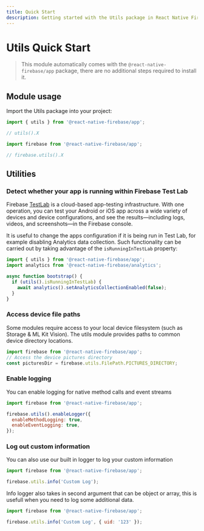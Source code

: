 ```yaml
---
title: Quick Start
description: Getting started with the Utils package in React Native Firebase
---
```


# Utils Quick Start

> This module automatically comes with the `@react-native-firebase/app` package, there are no additional steps required to install it.

## Module usage

Import the Utils package into your project:

```js
import { utils } from '@react-native-firebase/app';

// utils().X

import firebase from '@react-native-firebase/app';

// firebase.utils().X
```

## Utilities

### Detect whether your app is running within Firebase Test Lab

Firebase [TestLab](https://firebase.google.com/docs/test-lab/?utm_source=invertase&utm_medium=react-native-firebase&utm_campaign=utils)
is a cloud-based app-testing infrastructure. With one operation, you can test your Android or iOS app across
a wide variety of devices and device configurations, and see the results—including logs, videos,
and screenshots—in the Firebase console.

It is useful to change the apps configuration if it is being run in Test Lab, for example disabling Analytics
data collection. Such functionality can be carried out by taking advantage of the `isRunningInTestLab` property:

```js
import { utils } from '@react-native-firebase/app';
import analytics from '@react-native-firebase/analytics';

async function bootstrap() {
  if (utils().isRunningInTestLab) {
    await analytics().setAnalyticsCollectionEnabled(false);
  }
}
```

### Access device file paths

Some modules require access to your local device filesystem (such as Storage & ML Kit Vision). The utils module provides paths to common device directory locations.

```js
import firebase from '@react-native-firebase/app';
// Access the device pictures directory
const picturesDir = firebase.utils.FilePath.PICTURES_DIRECTORY;
```

### Enable logging

You can enable logging for native method calls and event streams

```js
import firebase from '@react-native-firebase/app';

firebase.utils().enableLogger({
  enableMethodLogging: true,
  enableEventLogging: true,
});
```

### Log out custom information

You can also use our built in logger to log your custom information

```js
import firebase from '@react-native-firebase/app';

firebase.utils.info('Custom Log');
```

Info logger also takes in second argument that can be object or array, this is usefull
when you need to log some additional data.

```js
import firebase from '@react-native-firebase/app';

firebase.utils.info('Custom Log', { uid: '123' });
```
